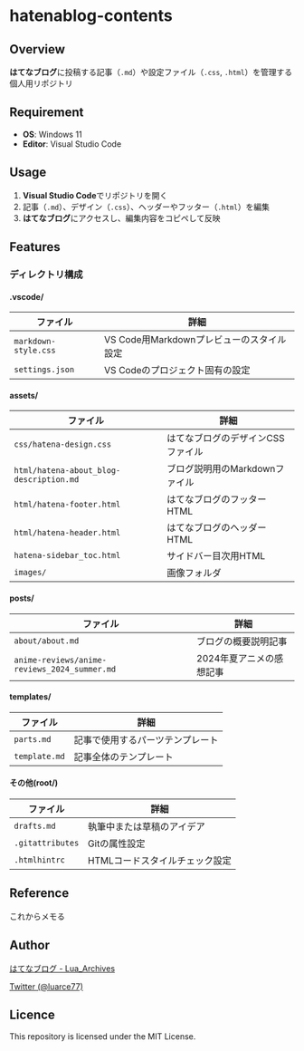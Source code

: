 # hatenablog-contents

## Overview
**はてなブログ**に投稿する記事（`.md`）や設定ファイル（`.css`, `.html`）を管理する個人用リポジトリ

## Requirement
- **OS**: Windows 11  
- **Editor**: Visual Studio Code  

## Usage
1. **Visual Studio Code**でリポジトリを開く  
2. 記事（`.md`）、デザイン（`.css`）、ヘッダーやフッター（`.html`）を編集  
3. **はてなブログ**にアクセスし、編集内容をコピペして反映


## Features
### ディレクトリ構成
#### .vscode/
| ファイル             | 詳細                                   |
|------------------------|----------------------------------------|
| `markdown-style.css`   | VS Code用Markdownプレビューのスタイル設定 |
| `settings.json`        | VS Codeのプロジェクト固有の設定       |

#### assets/
| ファイル             | 詳細                                   |
|------------------------|----------------------------------------|
| `css/hatena-design.css`    | はてなブログのデザインCSSファイル     |
| `html/hatena-about_blog-description.md` | ブログ説明用のMarkdownファイル         |
| `html/hatena-footer.html`             | はてなブログのフッターHTML             |
| `html/hatena-header.html`             | はてなブログのヘッダーHTML             |
| `hatena-sidebar_toc.html`        | サイドバー目次用HTML                  |
| `images/`    | 画像フォルダ |

#### posts/
| ファイル                     | 詳細                                    |
|--------------------------------|-----------------------------------------|
| `about/about.md`               | ブログの概要説明記事                   |
| `anime-reviews/anime-reviews_2024_summer.md` | 2024年夏アニメの感想記事           |

#### templates/
| ファイル         | 詳細                                  |
|--------------------|---------------------------------------|
| `parts.md`         | 記事で使用するパーツテンプレート      |
| `template.md`      | 記事全体のテンプレート               |

#### その他(root/)
| ファイル         | 詳細                                  |
|--------------------|---------------------------------------|
| `drafts.md`        | 執筆中または草稿のアイデア           |
| `.gitattributes`   | Gitの属性設定                        |
| `.htmlhintrc`      | HTMLコードスタイルチェック設定        |

## Reference
これからメモる

## Author

[はてなブログ - Lua_Archives](https://luarce.hatenablog.com/archive)

[Twitter (@luarce77)](https://twitter.com/luarce77)

## Licence
This repository is licensed under the MIT License.

